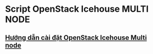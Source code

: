 # Script OpenStack Icehouse MULTI NODE

## [Hướng dẫn cài đặt OpenStack Icehouse Multi node](https://github.com/congto/icehouse-aio-ubuntu/blob/master/hd-caidat-openstack-icehouse-aio.md)
